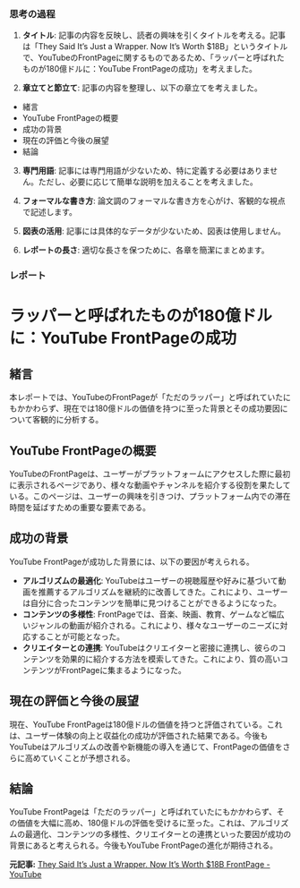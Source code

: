 ### 思考の過程

1. **タイトル**: 記事の内容を反映し、読者の興味を引くタイトルを考える。記事は「They Said It’s Just a Wrapper. Now It’s Worth $18B」というタイトルで、YouTubeのFrontPageに関するものであるため、「ラッパーと呼ばれたものが180億ドルに：YouTube FrontPageの成功」を考えました。

2. **章立てと節立て**: 記事の内容を整理し、以下の章立てを考えました。
 - 緒言
 - YouTube FrontPageの概要
 - 成功の背景
 - 現在の評価と今後の展望
 - 結論

3. **専門用語**: 記事には専門用語が少ないため、特に定義する必要はありません。ただし、必要に応じて簡単な説明を加えることを考えました。

4. **フォーマルな書き方**: 論文調のフォーマルな書き方を心がけ、客観的な視点で記述します。

5. **図表の活用**: 記事には具体的なデータが少ないため、図表は使用しません。

6. **レポートの長さ**: 適切な長さを保つために、各章を簡潔にまとめます。

### レポート

# ラッパーと呼ばれたものが180億ドルに：YouTube FrontPageの成功

## 緒言

本レポートでは、YouTubeのFrontPageが「ただのラッパー」と呼ばれていたにもかかわらず、現在では180億ドルの価値を持つに至った背景とその成功要因について客観的に分析する。

## YouTube FrontPageの概要

YouTubeのFrontPageは、ユーザーがプラットフォームにアクセスした際に最初に表示されるページであり、様々な動画やチャンネルを紹介する役割を果たしている。このページは、ユーザーの興味を引きつけ、プラットフォーム内での滞在時間を延ばすための重要な要素である。

## 成功の背景

YouTube FrontPageが成功した背景には、以下の要因が考えられる。

- **アルゴリズムの最適化**: YouTubeはユーザーの視聴履歴や好みに基づいて動画を推薦するアルゴリズムを継続的に改善してきた。これにより、ユーザーは自分に合ったコンテンツを簡単に見つけることができるようになった。
- **コンテンツの多様性**: FrontPageでは、音楽、映画、教育、ゲームなど幅広いジャンルの動画が紹介される。これにより、様々なユーザーのニーズに対応することが可能となった。
- **クリエイターとの連携**: YouTubeはクリエイターと密接に連携し、彼らのコンテンツを効果的に紹介する方法を模索してきた。これにより、質の高いコンテンツがFrontPageに集まるようになった。

## 現在の評価と今後の展望

現在、YouTube FrontPageは180億ドルの価値を持つと評価されている。これは、ユーザー体験の向上と収益化の成功が評価された結果である。今後もYouTubeはアルゴリズムの改善や新機能の導入を通じて、FrontPageの価値をさらに高めていくことが予想される。

## 結論

YouTube FrontPageは「ただのラッパー」と呼ばれていたにもかかわらず、その価値を大幅に高め、180億ドルの評価を受けるに至った。これは、アルゴリズムの最適化、コンテンツの多様性、クリエイターとの連携といった要因が成功の背景にあると考えられる。今後もYouTube FrontPageの進化が期待される。

**元記事:** [They Said It’s Just a Wrapper. Now It’s Worth $18B FrontPage - YouTube](https://www.youtube.com/watch?v=CxMVYwGO7Ec)